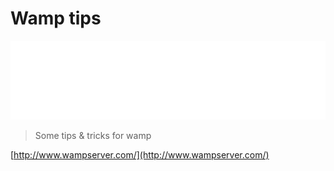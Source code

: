 # Wamp tips

![Banner](./banner.svg)

> Some tips &amp; tricks for wamp

[http://www.wampserver.com/](http://www.wampserver.com/)

<!-- concat-md::toc -->
